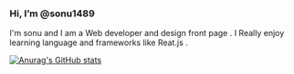 ### Hi, I’m @sonu1489


I'm sonu and I am a Web developer and design front page . I Really enjoy learning  language and frameworks  like Reat.js . 

[![Anurag's GitHub stats](https://github-readme-stats.vercel.app/api?username=sonu1489)](https://github.com/anuraghazra/github-readme-stats)

